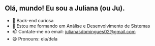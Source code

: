 ## Olá, mundo! Eu sou a Juliana (ou Ju).



- 🔭 Back-end curiosa 
- 🌱 Estou  me formando em Análise e Desenvolvimento de Sistemas
- 📫 Contate-me no email: julianasdomingues02@gmail.com
- 😄 Pronouns: ela/dela

